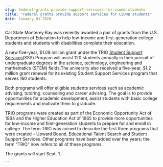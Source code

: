 ```yaml
---
slug: federal-grants-provide-support-services-for-csumb-students
title: "Federal grants provide support services for CSUMB students"
date: January 01 2020
---
```


 
<p>
  Cal State Monterey Bay was recently awarded a pair of grants from the U.S.
  Department of Education to help low-income and first-generation college
  students and students with disabilities complete their education.
</p>
<p>
  A new five&#45;year, $1.09 million grant under the TRIO
  <a href="https://csumb.edu/trio">Student Support Services</a>&#40;SSS&#41;
  Program will assist 120 students annually in their pursuit of undergraduate
  degrees in the science, technology, engineering and mathematics &#40;STEM&#41;
  fields.The university also received a five&#45;year, $1.2 million grant
  renewal for its existing Student Support Services program that serves 160
  students.
</p>
<p>
  Both programs will offer eligible students services such as academic advising;
  tutoring; counseling and career advising. The goal is to provide opportunities
  for academic development, assist students with basic college requirements and
  motivate them to graduate.
</p>
<p>
  TRIO programs were created as part of the Economic Opportunity Act of 1964 and
  the Higher Education Act of 1965 to provide more opportunities for
  low&#45;income and first&#45;generation students to prepare for and enroll in
  college. The term TRIO was coined to describe the first three programs that
  were created – Upward Bound, Educational Talent Search and Student Support
  Services. Other programs have been added over the years; the term "TRIO" now
  refers to all of these programs.
</p>
<p>The grants will start Sept. 1.</p>
```
